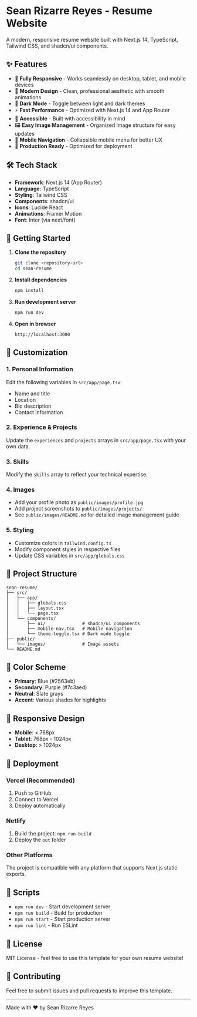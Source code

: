# Sean Rizarre Reyes - Resume Website

A modern, responsive resume website built with Next.js 14, TypeScript, Tailwind CSS, and shadcn/ui components.

## ✨ Features

- 📱 **Fully Responsive** - Works seamlessly on desktop, tablet, and mobile devices
- 🎨 **Modern Design** - Clean, professional aesthetic with smooth animations
- 🌙 **Dark Mode** - Toggle between light and dark themes
- ⚡ **Fast Performance** - Optimized with Next.js 14 and App Router
- 🎯 **Accessible** - Built with accessibility in mind
- 🖼️ **Easy Image Management** - Organized image structure for easy updates
- 📱 **Mobile Navigation** - Collapsible mobile menu for better UX
- 🚀 **Production Ready** - Optimized for deployment

## 🛠️ Tech Stack

- **Framework**: Next.js 14 (App Router)
- **Language**: TypeScript
- **Styling**: Tailwind CSS
- **Components**: shadcn/ui
- **Icons**: Lucide React
- **Animations**: Framer Motion
- **Font**: Inter (via next/font)

## 🚀 Getting Started

1. **Clone the repository**
   ```bash
   git clone <repository-url>
   cd sean-resume
   ```

2. **Install dependencies**
   ```bash
   npm install
   ```

3. **Run development server**
   ```bash
   npm run dev
   ```

4. **Open in browser**
   ```
   http://localhost:3000
   ```

## 📝 Customization

### 1. Personal Information
Edit the following variables in `src/app/page.tsx`:
- Name and title
- Location
- Bio description
- Contact information

### 2. Experience & Projects
Update the `experiences` and `projects` arrays in `src/app/page.tsx` with your own data.

### 3. Skills
Modify the `skills` array to reflect your technical expertise.

### 4. Images
- Add your profile photo as `public/images/profile.jpg`
- Add project screenshots to `public/images/projects/`
- See `public/images/README.md` for detailed image management guide

### 5. Styling
- Customize colors in `tailwind.config.ts`
- Modify component styles in respective files
- Update CSS variables in `src/app/globals.css`

## 📂 Project Structure

```
sean-resume/
├── src/
│   ├── app/
│   │   ├── globals.css
│   │   ├── layout.tsx
│   │   └── page.tsx
│   └── components/
│       ├── ui/              # shadcn/ui components
│       ├── mobile-nav.tsx   # Mobile navigation
│       └── theme-toggle.tsx # Dark mode toggle
├── public/
│   └── images/              # Image assets
└── README.md
```

## 🎨 Color Scheme

- **Primary**: Blue (#2563eb)
- **Secondary**: Purple (#7c3aed)
- **Neutral**: Slate grays
- **Accent**: Various shades for highlights

## 📱 Responsive Design

- **Mobile**: < 768px
- **Tablet**: 768px - 1024px
- **Desktop**: > 1024px

## 🚀 Deployment

### Vercel (Recommended)
1. Push to GitHub
2. Connect to Vercel
3. Deploy automatically

### Netlify
1. Build the project: `npm run build`
2. Deploy the `out` folder

### Other Platforms
The project is compatible with any platform that supports Next.js static exports.

## 🔧 Scripts

- `npm run dev` - Start development server
- `npm run build` - Build for production
- `npm run start` - Start production server
- `npm run lint` - Run ESLint

## 📄 License

MIT License - feel free to use this template for your own resume website!

## 🤝 Contributing

Feel free to submit issues and pull requests to improve this template.

---

Made with ❤️ by Sean Rizarre Reyes

